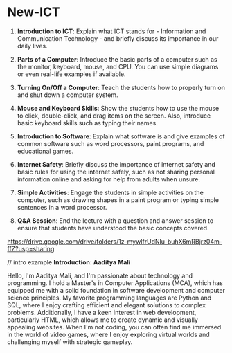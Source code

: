 

# New-ICT


1. **Introduction to ICT**: Explain what ICT stands for - Information and Communication Technology - and briefly discuss its importance in our daily lives.

2. **Parts of a Computer**: Introduce the basic parts of a computer such as the monitor, keyboard, mouse, and CPU. You can use simple diagrams or even real-life examples if available.

3. **Turning On/Off a Computer**: Teach the students how to properly turn on and shut down a computer system.

4. **Mouse and Keyboard Skills**: Show the students how to use the mouse to click, double-click, and drag items on the screen. Also, introduce basic keyboard skills such as typing their names.

5. **Introduction to Software**: Explain what software is and give examples of common software such as word processors, paint programs, and educational games.

6. **Internet Safety**: Briefly discuss the importance of internet safety and basic rules for using the internet safely, such as not sharing personal information online and asking for help from adults when unsure.

7. **Simple Activities**: Engage the students in simple activities on the computer, such as drawing shapes in a paint program or typing simple sentences in a word processor.

8. **Q&A Session**: End the lecture with a question and answer session to ensure that students have understood the basic concepts covered.

https://drive.google.com/drive/folders/1z-mywIfrUdNlu_buhX6mRBjrz04m-ffZ?usp=sharing


// intro example
**Introduction: Aaditya Mali**

Hello, I'm Aaditya Mali, and I'm passionate about technology and programming. I hold a Master's in Computer Applications (MCA), which has equipped me with a solid foundation in software development and computer science principles. My favorite programming languages are Python and SQL, where I enjoy crafting efficient and elegant solutions to complex problems. Additionally, I have a keen interest in web development, particularly HTML, which allows me to create dynamic and visually appealing websites. When I'm not coding, you can often find me immersed in the world of video games, where I enjoy exploring virtual worlds and challenging myself with strategic gameplay.


